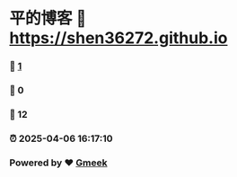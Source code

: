 # 平的博客 :link: https://shen36272.github.io 
### :page_facing_up: [1](https://shen36272.github.io/tag.html) 
### :speech_balloon: 0 
### :hibiscus: 12 
### :alarm_clock: 2025-04-06 16:17:10 
### Powered by :heart: [Gmeek](https://github.com/Meekdai/Gmeek)
